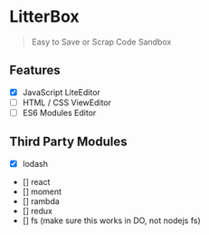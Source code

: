 # LitterBox

> Easy to Save or Scrap Code Sandbox

## Features

- [x] JavaScript LiteEditor
- [ ] HTML / CSS ViewEditor
- [ ] ES6 Modules Editor

## Third Party Modules

- [x] lodash
- [] react
- [] moment
- [] rambda
- [] redux
- [] fs (make sure this works in DO, not nodejs fs)